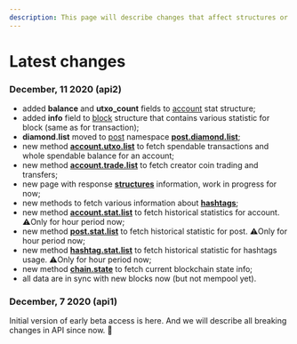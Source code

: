 ```yaml
---
description: This page will describe changes that affect structures or any methods of API
---
```


# Latest changes

### December, 11 2020 (api2)

* added **balance** and **utxo\_count** fields to [account](account.md) stat structure;
* added **info** field to [block](block.md) structure that contains various statistic for block (same as for transaction);
* **diamond.list** moved to [post](post.md) namespace [**post.diamond.list**](post.md#post.diamond.list);
* new method [**account.utxo.list**](account.md#account.utxo.list) to fetch spendable transactions and whole spendable balance for an account;
* new method [**account.trade.list**](account.md#account.trade.list) to fetch creator coin trading and transfers;
* new page with response [**structures**](structures.md) information, work in progress for now;
* new methods to fetch various information about [**hashtags**](hashtag.md);
* new method [**account.stat.list**](account.md#account.stat.list) to fetch historical statistics for account. ⚠️Only for hour period now;
* new method [**post.stat.list**](post.md#post.stat.list) to fetch historical statistic for post. ⚠️Only for hour period now;
* new method [**hashtag.stat.list**](hashtag.md#hashtag.stat.list) to fetch historical statistic for hashtags usage. ⚠️Only for hour period now;
* new method [**chain.state**](chain.md#chain.state) to fetch current blockchain state info;
* all data are in sync with new blocks now (but not mempool yet).

### December, 7 2020 (api1)

Initial version of early beta access is here. And we will describe all breaking changes in API since now. 🚀
